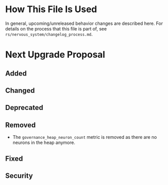 # How This File Is Used

In general, upcoming/unreleased behavior changes are described here. For details
on the process that this file is part of, see
`rs/nervous_system/changelog_process.md`.


# Next Upgrade Proposal

## Added

## Changed

## Deprecated

## Removed

* The `governance_heap_neuron_count` metric is removed as there are no neurons in the heap anymore.

## Fixed

## Security
